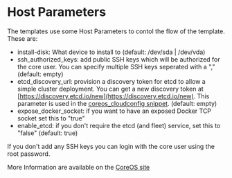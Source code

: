 # Host Parameters

The templates use some Host Parameters to contol the flow of the template. These are:

* install-disk: What device to install to (default: /dev/sda | /dev/vda)
* ssh_authorized_keys: add public SSH keys which will be authorized for the core user. You can specify multiple SSH keys seperated with a "," (default: empty)
* etcd_discovery_url: provision a discovery token for etcd to allow a simple cluster deployment. You can get a new discovery token at [https://discovery.etcd.io/new](https://discovery.etcd.io/new). This parameter is used in the [coreos_cloudconfig snippet](https://github.com/theforeman/community-templates/blob/develop/snippets/coreos_cloudconfig.erb). (default: empty)
* expose_docker_socket: if you want to have an exposed Docker TCP socket set this to "true"
* enable_etcd: if you don't require the etcd (and fleet) service, set this to "false" (default: true)

If you don't add any SSH keys you can login with the core user using the root password.

More Information are available on the [CoreOS site](https://coreos.com/docs/cluster-management/setup/cloudinit-cloud-config)
